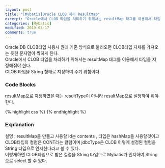 ```yaml
---
layout: post
title: "[Mybatis]Oracle CLOB 처리 ResultMap"
excerpt: "Oracle에서 CLOB 타입을 처리하기 위해서는 resultMap 태그를 이용해서 타입을 지정해줘야 한다."
categories: [Mybatis]
modified: 2019-03-17
comments: true
---
```


Oracle DB CLOB타입 사용시 원래 기존 방식으로 불러오면 CLOB타입 자체를 가져오는 듯한 문자열이 찍히게 된다.<br />
Oracle에서 CLOB 타입을 처리하기 위해서는 resultMap 태그를 이용해서 타입을 지정해줘야 한다.<br />
CLOB 타입을 String 형태로 지정하여 주기 위함이다.<br />

### Code Blocks

​resultMap으로 지정하였을 때는 resultType이 아니라 resultMap으로 설정하여 줘야한다.<br />

{% highlight css %}
<resultMap id="contents" type="hashmap">
  <result property="CONT" column="CONT" jdbcType="CLOB" javaType="java.lang.String" />
</resultMap>
{% endhighlight %}

### Explanation
설명 :  resultMap을 만들고 사용할 id는 contents , 타입은 hashMap을 사용할것이고 <br />
CLOB타입의 컬럼은 CONT라는 컬럼이며 jdbcType은 CLOB 이렇게 설정된 컬럼을 <br />
String 타입으로 인지한다라고 볼 수 있다. <br />
이렇게하면 CLOB타입으로 받은 컬럼을 String 타입으로 Mybatis가 인지하여 String으로 select 할 수 있다.

